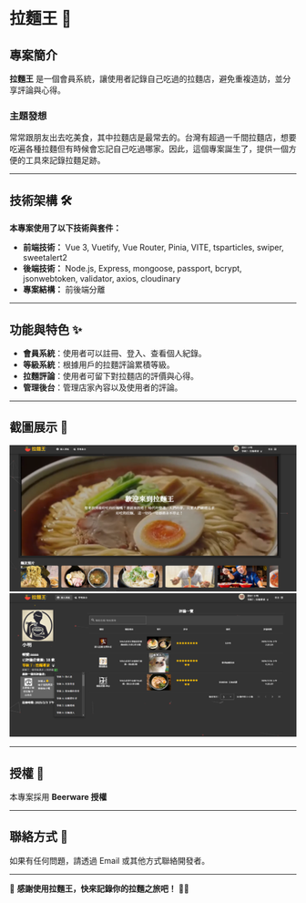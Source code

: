 # 拉麵王 🍜

## 專案簡介

**拉麵王** 是一個會員系統，讓使用者記錄自己吃過的拉麵店，避免重複造訪，並分享評論與心得。

### 主題發想

常常跟朋友出去吃美食，其中拉麵店是最常去的。台灣有超過一千間拉麵店，想要吃遍各種拉麵但有時候會忘記自己吃過哪家。因此，這個專案誕生了，提供一個方便的工具來記錄拉麵足跡。

---

## 技術架構 🛠️

**本專案使用了以下技術與套件：**

- **前端技術：** Vue 3, Vuetify, Vue Router, Pinia, VITE, tsparticles, swiper, sweetalert2
- **後端技術：** Node.js, Express, mongoose, passport, bcrypt, jsonwebtoken, validator, axios, cloudinary
- **專案結構：** 前後端分離

---

## 功能與特色 ✨

- **會員系統**：使用者可以註冊、登入、查看個人紀錄。
- **等級系統**：根據用戶的拉麵評論累積等級。
- **拉麵評論**：使用者可留下對拉麵店的評價與心得。
- **管理後台**：管理店家內容以及使用者的評論。

---

## 截圖展示 📸

![首頁畫面](public/screenshots/index.PNG)
![會員等級](public/screenshots/userroom.PNG)

---

## 授權 📜

本專案採用 **Beerware 授權**

---

## 聯絡方式 📩

如果有任何問題，請透過 Email 或其他方式聯絡開發者。

---

🎉 **感謝使用拉麵王，快來記錄你的拉麵之旅吧！** 🍜🔥
